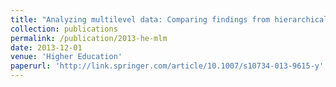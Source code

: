 ```yaml
---
title: "Analyzing multilevel data: Comparing findings from hierarchical linear modeling and ordinary least squares regression"
collection: publications
permalink: /publication/2013-he-mlm
date: 2013-12-01
venue: 'Higher Education'
paperurl: 'http://link.springer.com/article/10.1007/s10734-013-9615-y'
---
```

